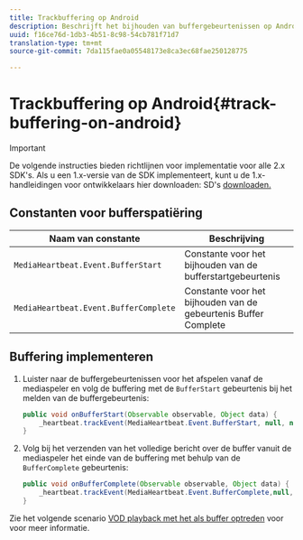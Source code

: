 ```yaml
---
title: Trackbuffering op Android
description: Beschrijft het bijhouden van buffergebeurtenissen op Android.
uuid: f16ce76d-1db3-4b51-8c98-54cb781f71d7
translation-type: tm+mt
source-git-commit: 7da115fae0a05548173e8ca3ec68fae250128775

---
```



# Trackbuffering op Android{#track-buffering-on-android}

>[!IMPORTANT]
>De volgende instructies bieden richtlijnen voor implementatie voor alle 2.x SDK&#39;s. Als u een 1.x-versie van de SDK implementeert, kunt u de 1.x-handleidingen voor ontwikkelaars hier downloaden: SD&#39;s [downloaden.](/help/sdk-implement/download-sdks.md)

## Constanten voor bufferspatiëring

| Naam van constante | Beschrijving |
|---|---|
| `MediaHeartbeat.Event.BufferStart` | Constante voor het bijhouden van de bufferstartgebeurtenis |
| `MediaHeartbeat.Event.BufferComplete` | Constante voor het bijhouden van de gebeurtenis Buffer Complete |

## Buffering implementeren

1. Luister naar de buffergebeurtenissen voor het afspelen vanaf de mediaspeler en volg de buffering met de `BufferStart` gebeurtenis bij het melden van de buffergebeurtenis:

   ```java
   public void onBufferStart(Observable observable, Object data) {  
       _heartbeat.trackEvent(MediaHeartbeat.Event.BufferStart, null, null); 
   }
   ```

1. Volg bij het verzenden van het volledige bericht over de buffer vanuit de mediaspeler het einde van de buffering met behulp van de `BufferComplete` gebeurtenis:

   ```java
   public void onBufferComplete(Observable observable, Object data) {  
       _heartbeat.trackEvent(MediaHeartbeat.Event.BufferComplete,null, null); 
   }
   ```

Zie het volgende scenario [VOD playback met het als buffer optreden](/help/sdk-implement/tracking-scenarios/vod-buffering.md) voor voor meer informatie.
